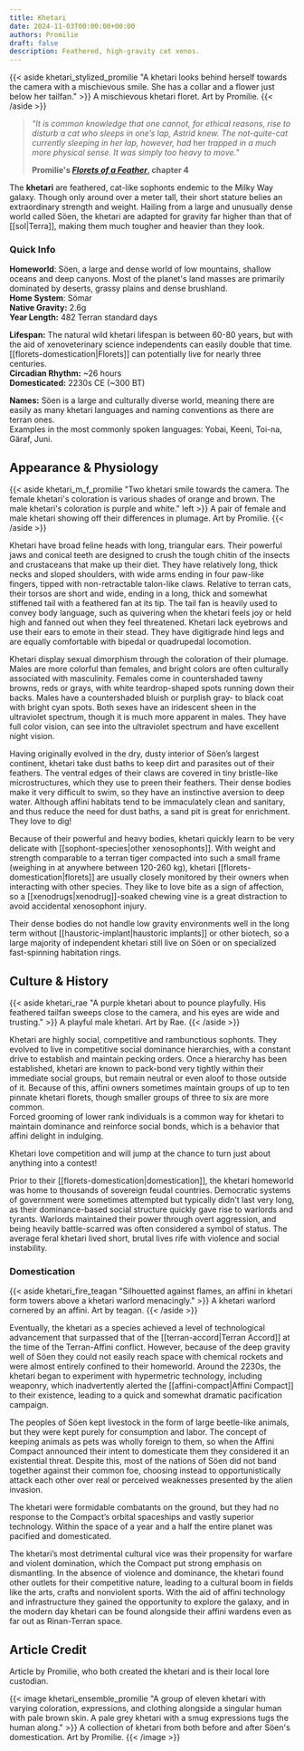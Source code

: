 ```yaml
---
title: Khetari
date: 2024-11-03T00:00:00+00:00
authors: Promilie
draft: false
description: Feathered, high-gravity cat xenos.
---
```

{{< aside khetari_stylized_promilie "A khetari looks behind herself towards the camera with a mischievous smile. She has a collar and a flower just below her tailfan." >}}
    A mischievous khetari floret.
    Art by Promilie.
{{< /aside >}}

> _"It is common knowledge that one cannot, for ethical reasons, rise to disturb a cat who sleeps in one’s lap, Astrid knew. The not-quite-cat currently sleeping in her lap, however, had_ her _trapped in a much more physical sense. It was simply too heavy to move."_
> 
> **Promilie's [_Florets of a Feather_](https://archiveofourown.org/works/54477985/chapters/145430536), chapter 4**

The **khetari** are feathered, cat-like sophonts endemic to the Milky Way galaxy. Though only around over a meter tall, their short stature belies an extraordinary strength and weight. Hailing from a large and unusually dense world called Söen, the khetari are adapted for gravity far higher than that of [[sol|Terra]], making them much tougher and heavier than they look.
### Quick Info
**Homeworld**: Söen, a large and dense world of low mountains, shallow oceans and deep canyons. Most of the planet's land masses are primarily dominated by deserts, grassy plains and dense brushland.  
**Home System**: Sömar  
**Native Gravity:** 2.6g  
**Year Length:** 482 Terran standard days

**Lifespan:** The natural wild khetari lifespan is between 60-80 years, but with the aid of xenoveterinary science independents can easily double that time. [[florets-domestication|Florets]] can potentially live for nearly three centuries.  
**Circadian Rhythm:** ~26 hours  
**Domesticated:** 2230s CE (~300 BT)

**Names:** Söen is a large and culturally diverse world, meaning there are easily as many khetari languages and naming conventions as there are terran ones.  
Examples in the most commonly spoken languages: Yobai, Keeni, Toi-na, Gäraf, Juni.
## Appearance & Physiology
{{< aside khetari_m_f_promilie "Two khetari smile towards the camera. The female khetari's coloration is various shades of orange and brown. The male khetari's coloration is purple and white." left >}}
    A pair of female and male khetari showing off their differences in plumage.
    Art by Promilie.
{{< /aside >}}

Khetari have broad feline heads with long, triangular ears. Their powerful jaws and conical teeth are designed to crush the tough chitin of the insects and crustaceans that make up their diet. They have relatively long, thick necks and sloped shoulders, with wide arms ending in four paw-like fingers, tipped with non-retractable talon-like claws. Relative to terran cats, their torsos are short and wide, ending in a long, thick and somewhat stiffened tail with a feathered fan at its tip. The tail fan is heavily used to convey body language, such as quivering when the khetari feels joy or held high and fanned out when they feel threatened. Khetari lack eyebrows and use their ears to emote in their stead. They have digitigrade hind legs and are equally comfortable with bipedal or quadrupedal locomotion.

Khetari display sexual dimorphism through the coloration of their plumage. Males are more colorful than females, and bright colors are often culturally associated with masculinity. Females come in countershaded tawny browns, reds or grays, with white teardrop-shaped spots running down their backs. Males have a countershaded bluish or purplish gray- to black coat with bright cyan spots. Both sexes have an iridescent sheen in the ultraviolet spectrum, though it is much more apparent in males. They have full color vision, can see into the ultraviolet spectrum and have excellent night vision.

Having originally evolved in the dry, dusty interior of Söen’s largest continent, khetari take dust baths to keep dirt and parasites out of their feathers. The ventral edges of their claws are covered in tiny bristle-like microstructures, which they use to preen their feathers. Their dense bodies make it very difficult to swim, so they have an instinctive aversion to deep water. Although affini habitats tend to be immaculately clean and sanitary, and thus reduce the need for dust baths, a sand pit is great for enrichment. They love to dig!

Because of their powerful and heavy bodies, khetari quickly learn to be very delicate with [[sophont-species|other xenosophonts]]. With weight and strength comparable to a terran tiger compacted into such a small frame (weighing in at anywhere between 120-260 kg), khetari [[florets-domestication|florets]] are usually closely monitored by their owners when interacting with other species. They like to love bite as a sign of affection, so a [[xenodrugs|xenodrug]]-soaked chewing vine is a great distraction to avoid accidental xenosophont injury.

Their dense bodies do not handle low gravity environments well in the long term without [[haustoric-implant|haustoric implants]] or other biotech, so a large majority of independent khetari still live on Söen or on specialized fast-spinning habitation rings.
## Culture & History
{{< aside khetari_rae "A purple khetari about to pounce playfully. His feathered tailfan sweeps close to the camera, and his eyes are wide and trusting." >}}
    A playful male khetari.
    Art by Rae.
{{< /aside >}}

Khetari are highly social, competitive and rambunctious sophonts. They evolved to live in competitive social dominance hierarchies, with a constant drive to establish and maintain pecking orders. Once a hierarchy has been established, khetari are known to pack-bond very tightly within their immediate social groups, but remain neutral or even aloof to those outside of it. Because of this, affini owners sometimes maintain groups of up to ten pinnate khetari florets, though smaller groups of three to six are more common.  
Forced grooming of lower rank individuals is a common way for khetari to maintain dominance and reinforce social bonds, which is a behavior that affini delight in indulging.

Khetari love competition and will jump at the chance to turn just about anything into a contest!

Prior to their [[florets-domestication|domestication]], the khetari homeworld was home to thousands of sovereign feudal countries. Democratic systems of government were sometimes attempted but typically didn't last very long, as their dominance-based social structure quickly gave rise to warlords and tyrants. Warlords maintained their power through overt aggression, and being heavily battle-scarred was often considered a symbol of status. The average feral khetari lived short, brutal lives rife with violence and social instability.
### Domestication
{{< aside khetari_fire_teagan "Silhouetted against flames, an affini in khetari form towers above a khetari warlord menacingly." >}}
    A khetari warlord cornered by an affini.
    Art by teagan.
{{< /aside >}}

Eventually, the khetari as a species achieved a level of technological advancement that surpassed that of the [[terran-accord|Terran Accord]] at the time of the Terran-Affini conflict. However, because of the deep gravity well of Söen they could not easily reach space with chemical rockets and were almost entirely confined to their homeworld. Around the 2230s, the khetari began to experiment with hypermetric technology, including weaponry, which inadvertently alerted the [[affini-compact|Affini Compact]] to their existence, leading to a quick and somewhat dramatic pacification campaign.

The peoples of Söen kept livestock in the form of large beetle-like animals, but they were kept purely for consumption and labor. The concept of keeping animals as pets was wholly foreign to them, so when the Affini Compact announced their intent to domesticate them they considered it an existential threat. Despite this, most of the nations of Söen did not band together against their common foe, choosing instead to opportunistically attack each other over real or perceived weaknesses presented by the alien invasion.

The khetari were formidable combatants on the ground, but they had no response to the Compact’s orbital spaceships and vastly superior technology. Within the space of a year and a half the entire planet was pacified and domesticated.

The khetari’s most detrimental cultural vice was their propensity for warfare and violent domination, which the Compact put strong emphasis on dismantling. In the absence of violence and dominance, the khetari found other outlets for their competitive nature, leading to a cultural boom in fields like the arts, crafts and nonviolent sports. With the aid of affini technology and infrastructure they gained the opportunity to explore the galaxy, and in the modern day khetari can be found alongside their affini wardens even as far out as Rinan-Terran space.
## Article Credit
Article by Promilie, who both created the khetari and is their local lore custodian.

{{< image khetari_ensemble_promilie "A group of eleven khetari with varying coloration, expressions, and clothing alongside a singular human with pale brown skin. A pale grey khetari with a smug expressions tugs the human along." >}}
    A collection of khetari from both before and after Söen's domestication.
    Art by Promilie.
{{< /image >}}